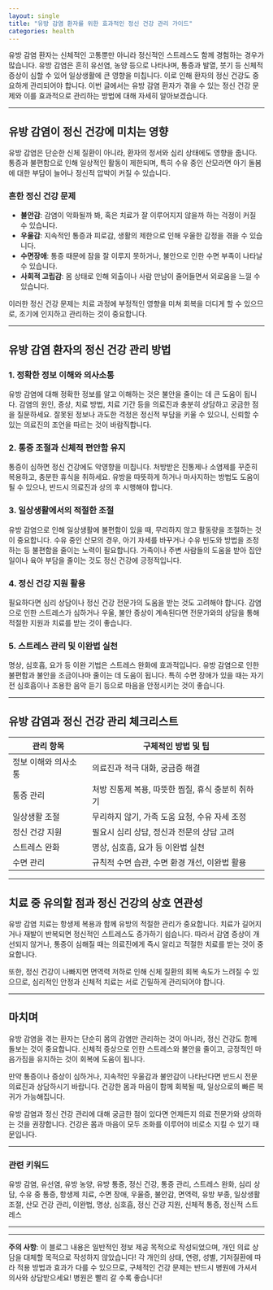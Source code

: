 ```yaml
---
layout: single
title: "유방 감염 환자를 위한 효과적인 정신 건강 관리 가이드"
categories: health
---
```

유방 감염 환자는 신체적인 고통뿐만 아니라 정신적인 스트레스도 함께 경험하는 경우가 많습니다. 유방 감염은 흔히 유선염, 농양 등으로 나타나며, 통증과 발열, 붓기 등 신체적 증상이 심할 수 있어 일상생활에 큰 영향을 미칩니다. 이로 인해 환자의 정신 건강도 중요하게 관리되어야 합니다. 이번 글에서는 유방 감염 환자가 겪을 수 있는 정신 건강 문제와 이를 효과적으로 관리하는 방법에 대해 자세히 알아보겠습니다.

---

## 유방 감염이 정신 건강에 미치는 영향

유방 감염은 단순한 신체 질환이 아니라, 환자의 정서와 심리 상태에도 영향을 줍니다. 통증과 불편함으로 인해 일상적인 활동이 제한되며, 특히 수유 중인 산모라면 아기 돌봄에 대한 부담이 늘어나 정신적 압박이 커질 수 있습니다.

### 흔한 정신 건강 문제

- **불안감**: 감염이 악화될까 봐, 혹은 치료가 잘 이루어지지 않을까 하는 걱정이 커질 수 있습니다.
- **우울감**: 지속적인 통증과 피로감, 생활의 제한으로 인해 우울한 감정을 겪을 수 있습니다.
- **수면장애**: 통증 때문에 잠을 잘 이루지 못하거나, 불안으로 인한 수면 부족이 나타날 수 있습니다.
- **사회적 고립감**: 몸 상태로 인해 외출이나 사람 만남이 줄어들면서 외로움을 느낄 수 있습니다.

이러한 정신 건강 문제는 치료 과정에 부정적인 영향을 미쳐 회복을 더디게 할 수 있으므로, 조기에 인지하고 관리하는 것이 중요합니다.

---

## 유방 감염 환자의 정신 건강 관리 방법

### 1. 정확한 정보 이해와 의사소통

유방 감염에 대해 정확한 정보를 알고 이해하는 것은 불안을 줄이는 데 큰 도움이 됩니다. 감염의 원인, 증상, 치료 방법, 치료 기간 등을 의료진과 충분히 상담하고 궁금한 점을 질문하세요. 잘못된 정보나 과도한 걱정은 정신적 부담을 키울 수 있으니, 신뢰할 수 있는 의료진의 조언을 따르는 것이 바람직합니다.

### 2. 통증 조절과 신체적 편안함 유지

통증이 심하면 정신 건강에도 악영향을 미칩니다. 처방받은 진통제나 소염제를 꾸준히 복용하고, 충분한 휴식을 취하세요. 유방을 따뜻하게 하거나 마사지하는 방법도 도움이 될 수 있으나, 반드시 의료진과 상의 후 시행해야 합니다.

### 3. 일상생활에서의 적절한 조절

유방 감염으로 인해 일상생활에 불편함이 있을 때, 무리하지 않고 활동량을 조절하는 것이 중요합니다. 수유 중인 산모의 경우, 아기 자세를 바꾸거나 수유 빈도와 방법을 조정하는 등 불편함을 줄이는 노력이 필요합니다. 가족이나 주변 사람들의 도움을 받아 집안일이나 육아 부담을 줄이는 것도 정신 건강에 긍정적입니다.

### 4. 정신 건강 지원 활용

필요하다면 심리 상담이나 정신 건강 전문가의 도움을 받는 것도 고려해야 합니다. 감염으로 인한 스트레스가 심하거나 우울, 불안 증상이 계속된다면 전문가와의 상담을 통해 적절한 지원과 치료를 받는 것이 좋습니다.

### 5. 스트레스 관리 및 이완법 실천

명상, 심호흡, 요가 등 이완 기법은 스트레스 완화에 효과적입니다. 유방 감염으로 인한 불편함과 불안을 조금이나마 줄이는 데 도움이 됩니다. 특히 수면 장애가 있을 때는 자기 전 심호흡이나 조용한 음악 듣기 등으로 마음을 안정시키는 것이 좋습니다.

---

## 유방 감염과 정신 건강 관리 체크리스트

| 관리 항목             | 구체적인 방법 및 팁                                   |
|-------------------|-----------------------------------------------|
| 정보 이해와 의사소통      | 의료진과 적극 대화, 궁금증 해결                            |
| 통증 관리              | 처방 진통제 복용, 따뜻한 찜질, 휴식 충분히 취하기                 |
| 일상생활 조절           | 무리하지 않기, 가족 도움 요청, 수유 자세 조정                     |
| 정신 건강 지원          | 필요시 심리 상담, 정신과 전문의 상담 고려                         |
| 스트레스 완화           | 명상, 심호흡, 요가 등 이완법 실천                               |
| 수면 관리              | 규칙적 수면 습관, 수면 환경 개선, 이완법 활용                      |

---

## 치료 중 유의할 점과 정신 건강의 상호 연관성

유방 감염 치료는 항생제 복용과 함께 유방의 적절한 관리가 중요합니다. 치료가 길어지거나 재발이 반복되면 정신적인 스트레스도 증가하기 쉽습니다. 따라서 감염 증상이 개선되지 않거나, 통증이 심해질 때는 의료진에게 즉시 알리고 적절한 치료를 받는 것이 중요합니다.

또한, 정신 건강이 나빠지면 면역력 저하로 인해 신체 질환의 회복 속도가 느려질 수 있으므로, 심리적인 안정과 신체적 치료는 서로 긴밀하게 관리되어야 합니다.

---

## 마치며

유방 감염을 겪는 환자는 단순히 몸의 감염만 관리하는 것이 아니라, 정신 건강도 함께 돌보는 것이 중요합니다. 신체적 증상으로 인한 스트레스와 불안을 줄이고, 긍정적인 마음가짐을 유지하는 것이 회복에 도움이 됩니다.

만약 통증이나 증상이 심하거나, 지속적인 우울감과 불안감이 나타난다면 반드시 전문 의료진과 상담하시기 바랍니다. 건강한 몸과 마음이 함께 회복될 때, 일상으로의 빠른 복귀가 가능해집니다.

유방 감염과 정신 건강 관리에 대해 궁금한 점이 있다면 언제든지 의료 전문가와 상의하는 것을 권장합니다. 건강은 몸과 마음이 모두 조화를 이루어야 비로소 지킬 수 있기 때문입니다.

---

### 관련 키워드

유방 감염, 유선염, 유방 농양, 유방 통증, 정신 건강, 통증 관리, 스트레스 완화, 심리 상담, 수유 중 통증, 항생제 치료, 수면 장애, 우울증, 불안감, 면역력, 유방 부종, 일상생활 조절, 산모 건강 관리, 이완법, 명상, 심호흡, 정신 건강 지원, 신체적 통증, 정신적 스트레스

---
---

**주의 사항**: 이 블로그 내용은 일반적인 정보 제공 목적으로 작성되었으며, 개인 의료 상담을 대체할 목적으로 작성하지 않았습니다! 각 개인의 상태, 연령, 성별, 기저질환에 따라 적용 방법과 효과가 다를 수 있으므로, 구체적인 건강 문제는 반드시 병원에 가셔서 의사와 상담받으세요! 병원은 빨리 갈 수록 좋습니다!
